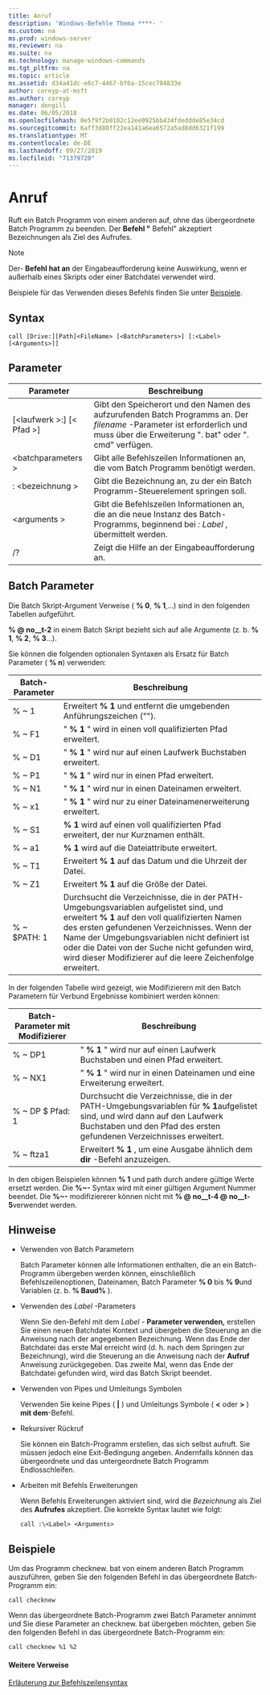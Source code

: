 ```yaml
---
title: Anruf
description: 'Windows-Befehle Thema ****- '
ms.custom: na
ms.prod: windows-server
ms.reviewer: na
ms.suite: na
ms.technology: manage-windows-commands
ms.tgt_pltfrm: na
ms.topic: article
ms.assetid: d34a41dc-e6c7-4467-bf6a-15cec704833e
author: coreyp-at-msft
ms.author: coreyp
manager: dongill
ms.date: 06/05/2018
ms.openlocfilehash: 0e5f9f2b0102c12ee0925bb434fdeddde85e34cd
ms.sourcegitcommit: 6aff3d88ff22ea141a6ea6572a5ad8dd6321f199
ms.translationtype: MT
ms.contentlocale: de-DE
ms.lasthandoff: 09/27/2019
ms.locfileid: "71379720"
---
```

# <a name="call"></a>Anruf



Ruft ein Batch Programm von einem anderen auf, ohne das übergeordnete Batch Programm zu beenden. Der **Befehl "** Befehl" akzeptiert Bezeichnungen als Ziel des Aufrufes.

> [!NOTE]
> Der- **Befehl hat an** der Eingabeaufforderung keine Auswirkung, wenn er außerhalb eines Skripts oder einer Batchdatei verwendet wird.

Beispiele für das Verwenden dieses Befehls finden Sie unter [Beispiele](#BKMK_examples).

## <a name="syntax"></a>Syntax

```
call [Drive:][Path]<FileName> [<BatchParameters>] [:<Label> [<Arguments>]]
```

## <a name="parameters"></a>Parameter

|           Parameter           |                                                                         Beschreibung                                                                          |
|-------------------------------|--------------------------------------------------------------------------------------------------------------------------------------------------------------|
| [\<laufwerk >:] [\< Pfad >] <FileName> | Gibt den Speicherort und den Namen des aufzurufenden Batch Programms an. Der *filename* -Parameter ist erforderlich und muss über die Erweiterung ". bat" oder ". cmd" verfügen. |
|      \<batchparameters >       |                                            Gibt alle Befehlszeilen Informationen an, die vom Batch Programm benötigt werden.                                             |
|           : \<bezeichnung >           |                                            Gibt die Bezeichnung an, zu der ein Batch Programm-Steuerelement springen soll.                                             |
|         \<arguments >          |                     Gibt die Befehlszeilen Informationen an, die an die neue Instanz des Batch-Programms, beginnend bei *: Label* , übermittelt werden.                     |
|              /?               |                                                             Zeigt die Hilfe an der Eingabeaufforderung an.                                                             |

## <a name="batch-parameters"></a>Batch Parameter

Die Batch Skript-Argument Verweise ( **% 0**, **% 1**,...) sind in den folgenden Tabellen aufgeführt.

**% @ no__t-2** in einem Batch Skript bezieht sich auf alle Argumente (z. b. **% 1**, **% 2**, **% 3**...).

Sie können die folgenden optionalen Syntaxen als Ersatz für Batch Parameter ( **% n**) verwenden:

|Batch-Parameter|Beschreibung|
|---------------|-----------|
|% ~ 1|Erweitert **% 1** und entfernt die umgebenden Anführungszeichen ("").|
|% ~ F1|" **% 1** " wird in einen voll qualifizierten Pfad erweitert.|
|% ~ D1|" **% 1** " wird nur auf einen Laufwerk Buchstaben erweitert.|
|% ~ P1|" **% 1** " wird nur in einen Pfad erweitert.|
|% ~ N1|" **% 1** " wird nur in einen Dateinamen erweitert.|
|% ~ x1|" **% 1** " wird nur zu einer Dateinamenerweiterung erweitert.|
|% ~ S1|**% 1** wird auf einen voll qualifizierten Pfad erweitert, der nur Kurznamen enthält.|
|% ~ a1|**% 1** wird auf die Dateiattribute erweitert.|
|% ~ T1|Erweitert **% 1** auf das Datum und die Uhrzeit der Datei.|
|% ~ Z1|Erweitert **% 1** auf die Größe der Datei.|
|% ~ $PATH: 1|Durchsucht die Verzeichnisse, die in der PATH-Umgebungsvariablen aufgelistet sind, und erweitert **% 1** auf den voll qualifizierten Namen des ersten gefundenen Verzeichnisses. Wenn der Name der Umgebungsvariablen nicht definiert ist oder die Datei von der Suche nicht gefunden wird, wird dieser Modifizierer auf die leere Zeichenfolge erweitert.|

In der folgenden Tabelle wird gezeigt, wie Modifizierern mit den Batch Parametern für Verbund Ergebnisse kombiniert werden können:

|Batch-Parameter mit Modifizierer|Beschreibung|
|-----------------------------|-----------|
|% ~ DP1|" **% 1** " wird nur auf einen Laufwerk Buchstaben und einen Pfad erweitert.|
|% ~ NX1|" **% 1** " wird nur in einen Dateinamen und eine Erweiterung erweitert.|
|% ~ DP $ Pfad: 1|Durchsucht die Verzeichnisse, die in der PATH-Umgebungsvariablen für **% 1**aufgelistet sind, und wird dann auf den Laufwerk Buchstaben und den Pfad des ersten gefundenen Verzeichnisses erweitert.|
|% ~ ftza1|Erweitert **% 1** , um eine Ausgabe ähnlich dem **dir** -Befehl anzuzeigen.|

In den obigen Beispielen können **% 1** und path durch andere gültige Werte ersetzt werden. Die <strong>%~-</strong> Syntax wird mit einer gültigen Argument Nummer beendet. Die <strong>%~-</strong> modifiziererer können nicht mit **% @ no__t-4 @ no__t-5**verwendet werden.

## <a name="remarks"></a>Hinweise

-   Verwenden von Batch Parametern

    Batch Parameter können alle Informationen enthalten, die an ein Batch-Programm übergeben werden können, einschließlich Befehlszeilenoptionen, Dateinamen, Batch Parameter **% 0** bis **% 9**und Variablen (z. b. **% Baud%** ).
-   Verwenden des *Label* -Parameters

    Wenn Sie den-Befehl mit dem *Label* - **Parameter verwenden,** erstellen Sie einen neuen Batchdatei Kontext und übergeben die Steuerung an die Anweisung nach der angegebenen Bezeichnung. Wenn das Ende der Batchdatei das erste Mal erreicht wird (d. h. nach dem Springen zur Bezeichnung), wird die Steuerung an die Anweisung nach der **Aufruf** Anweisung zurückgegeben. Das zweite Mal, wenn das Ende der Batchdatei gefunden wird, wird das Batch Skript beendet.
-   Verwenden von Pipes und Umleitungs Symbolen

    Verwenden Sie keine Pipes ( **|** ) und Umleitungs Symbole ( **<** oder **>** ) **mit dem**-Befehl.
-   Rekursiver Rückruf

    Sie können ein Batch-Programm erstellen, das sich selbst aufruft. Sie müssen jedoch eine Exit-Bedingung angeben. Andernfalls können das übergeordnete und das untergeordnete Batch Programm Endlosschleifen.
-   Arbeiten mit Befehls Erweiterungen

    Wenn Befehls Erweiterungen aktiviert sind, wird die *Bezeichnung* als Ziel des **Aufrufes** akzeptiert. Die korrekte Syntax lautet wie folgt:

    `call :\<Label> <Arguments>`

## <a name="BKMK_examples"></a>Beispiele

Um das Programm checknew. bat von einem anderen Batch Programm auszuführen, geben Sie den folgenden Befehl in das übergeordnete Batch-Programm ein:
```
call checknew
```
Wenn das übergeordnete Batch-Programm zwei Batch Parameter annimmt und Sie diese Parameter an checknew. bat übergeben möchten, geben Sie den folgenden Befehl in das übergeordnete Batch-Programm ein:
```
call checknew %1 %2
```

#### <a name="additional-references"></a>Weitere Verweise

[Erläuterung zur Befehlszeilensyntax](command-line-syntax-key.md)

